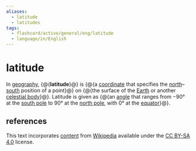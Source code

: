 ```yaml
---
aliases:
  - latitude
  - latitudes
tags:
  - flashcard/active/general/eng/latitude
  - language/in/English
---
```


# latitude

In [geography](geography.md), {@{__latitude__}@} is {@{a [coordinate](geographic%20coordinate%20systm.md) that specifies the [north](north.md)–[south](south.md) position of a point}@} on {@{the surface of the [Earth](Earth.md) or another [celestial body](astronomical%20object.md)}@}. Latitude is given as {@{an [angle](angle.md) that ranges from −90° at the [south pole](South%20Pole.md) to 90° at the [north pole](North%20Pole.md), with 0° at the [equator](equator.md)}@}. <!--SR:!2028-06-22,1127,350!2025-11-21,339,290!2027-03-30,719,330!2025-08-23,4,292-->

## references

This text incorporates [content](https://en.wikipedia.org/wiki/latitude) from [Wikipedia](Wikipedia.md) available under the [CC BY-SA 4.0](https://creativecommons.org/licenses/by-sa/4.0/) license.
